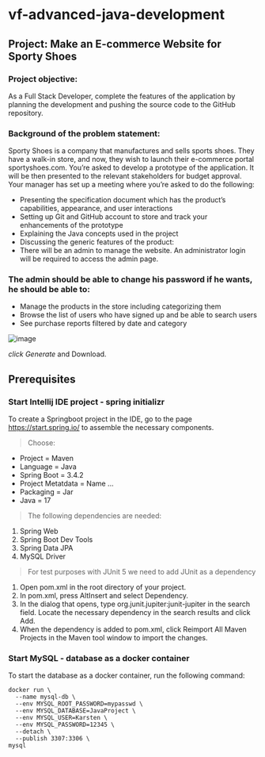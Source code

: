 # vf-advanced-java-development
## Project: Make an E-commerce Website for Sporty Shoes

### Project objective:

As a Full Stack Developer, complete the features of the application by planning the development and pushing the source code to the GitHub repository.    

### Background of the problem statement:

Sporty Shoes is a company that manufactures and sells sports shoes. They have a walk-in store, and now, they wish to launch their e-commerce portal sportyshoes.com.
You’re asked to develop a prototype of the application. It will be then presented to the relevant stakeholders for budget approval. Your manager has set up a meeting where you’re asked to do the following: 

- Presenting the specification document which has the product’s capabilities, appearance, and user interactions
- Setting up Git and GitHub account to store and track your enhancements of the prototype
- Explaining the Java concepts used in the project
- Discussing the generic features of the product:
- There will be an admin to manage the website. An administrator login will be required to access the admin page.

### The admin should be able to change his password if he wants, he should be able to:

- Manage the products in the store including categorizing them
- Browse the list of users who have signed up and be able to search users
- See purchase reports filtered by date and category

![image](https://github.com/user-attachments/assets/2e83a3ed-f558-4cdd-8d69-d84009bc5b1c)

*click Generate* and Download.


## Prerequisites

### Start Intellij IDE project - spring initializr
To create a Springboot project in the IDE, go to the page https://start.spring.io/ to assemble the necessary components.
> Choose:
- Project = Maven
- Language = Java
- Spring Boot = 3.4.2
- Project Metatdata = Name ...
- Packaging = Jar
- Java = 17

> The following dependencies are needed:
1. Spring Web
2. Spring Boot Dev Tools
3. Spring Data JPA
4. MySQL Driver


> For test purposes with JUnit 5 we need to add JUnit as a dependency
1. Open pom.xml in the root directory of your project.
2. In pom.xml, press AltInsert and select Dependency.
3. In the dialog that opens, type org.junit.jupiter:junit-jupiter in the search field. Locate the necessary dependency in the search results and click Add.
4. When the dependency is added to pom.xml, click Reimport All Maven Projects in the Maven tool window to import the changes.


### Start MySQL - database as a docker container
To start the database as a docker container, run the following command:
```
docker run \
  --name mysql-db \
  --env MYSQL_ROOT_PASSWORD=mypasswd \
  --env MYSQL_DATABASE=JavaProject \
  --env MYSQL_USER=Karsten \
  --env MYSQL_PASSWORD=12345 \
  --detach \
  --publish 3307:3306 \
mysql
```
